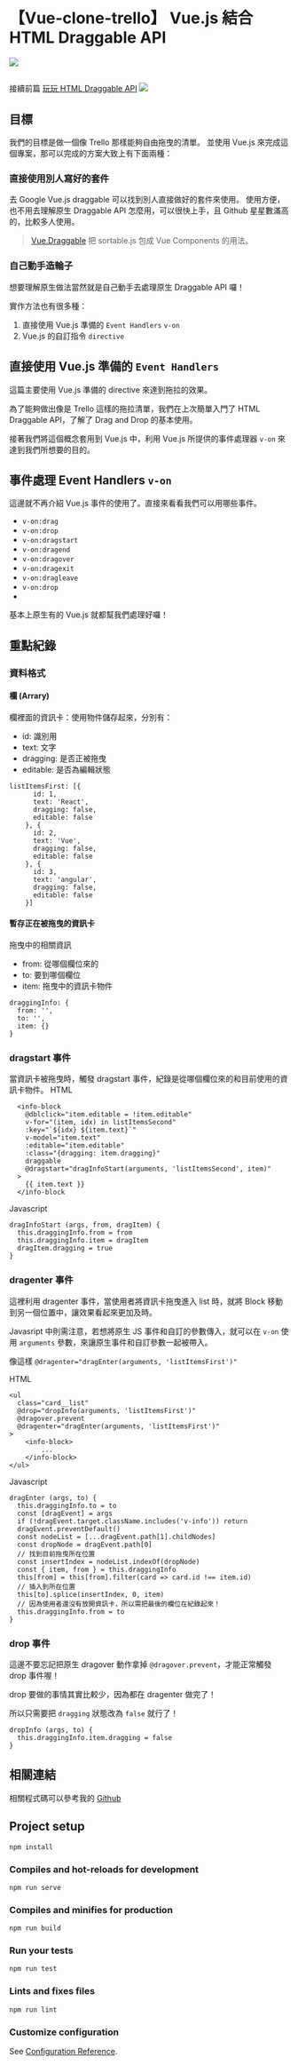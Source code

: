 # 【Vue-clone-trello】 Vue.js 結合 HTML Draggable API
![](https://i.imgur.com/VdLCcBT.png)
## 
接續前篇 [玩玩 HTML Draggable API](https://medium.com/@nono1102137211/%E7%8E%A9%E7%8E%A9-html-draggable-api-ee9dddd1f88f)
![](https://media.giphy.com/media/3EiWgNT3YPYkXXhNoP/giphy.gif)

## 目標
我們的目標是做一個像 Trello 那樣能夠自由拖曳的清單。
並使用 Vue.js 來完成這個專案，那可以完成的方案大致上有下面兩種：

### 直接使用別人寫好的套件
去 Google Vue.js draggable 可以找到別人直接做好的套件來使用。
使用方便，也不用去理解原生 Draggable API 怎麼用，可以很快上手，且 Github 星星數滿高的，比較多人使用。
> [Vue.Draggable](https://github.com/SortableJS/Vue.Draggable) 把 sortable.js 包成 Vue Components 的用法。

### 自己動手造輪子
想要理解原生做法當然就是自己動手去處理原生 Draggable API 囉！  

實作方法也有很多種：
1. 直接使用 Vue.js 準備的 `Event Handlers` `v-on` 
2. Vue.js 的自訂指令 `directive`

## 直接使用 Vue.js 準備的 `Event Handlers` 
這篇主要使用 Vue.js 準備的 directive 來達到拖拉的效果。  

為了能夠做出像是 Trello 這樣的拖拉清單，我們在上次簡單入門了 HTML Draggable API，了解了 Drag and Drop 的基本使用。  

接著我們將這個概念套用到 Vue.js 中，利用 Vue.js 所提供的事件處理器 `v-on` 來達到我們所想要的目的。

## 事件處理 Event Handlers `v-on`
這邊就不再介紹 Vue.js 事件的使用了。直接來看看我們可以用哪些事件。

* `v-on:drag`
* `v-on:drop`
* `v-on:dragstart`
* `v-on:dragend`
* `v-on:dragover`
* `v-on:dragexit`
* `v-on:dragleave`
* `v-on:drop`
* 
基本上原生有的 Vue.js 就都幫我們處理好囉！
## 重點紀錄
### 資料格式
#### 欄 (Arrary)
欄裡面的資訊卡：使用物件儲存起來，分別有：
* id: 識別用
* text: 文字
* dragging: 是否正被拖曳
* editable: 是否為編輯狀態
```javascript=
listItemsFirst: [{
      id: 1,
      text: 'React',
      dragging: false,
      editable: false
    }, {
      id: 2,
      text: 'Vue',
      dragging: false,
      editable: false
    }, {
      id: 3,
      text: 'angular',
      dragging: false,
      editable: false
    }]
```
#### 暫存正在被拖曳的資訊卡
拖曳中的相關資訊
* from: 從哪個欄位來的
* to: 要到哪個欄位
* item: 拖曳中的資訊卡物件
```javascript=
draggingInfo: {
  from: '',
  to: '',
  item: {}
}
```
### dragstart 事件
當資訊卡被拖曳時，觸發 dragstart 事件，紀錄是從哪個欄位來的和目前使用的資訊卡物件。
HTML
```htmlmixed=
  <info-block
    @dblclick="item.editable = !item.editable"
    v-for="(item, idx) in listItemsSecond"
    :key="`${idx} ${item.text}`"
    v-model="item.text"
    :editable="item.editable"
    :class="{dragging: item.dragging}"
    draggable
    @dragstart="dragInfoStart(arguments, 'listItemsSecond', item)"
  >
    {{ item.text }}
  </info-block
```
Javascript
```javascript=
dragInfoStart (args, from, dragItem) {
  this.draggingInfo.from = from
  this.draggingInfo.item = dragItem
  dragItem.dragging = true
}
```
### dragenter 事件
這裡利用 dragenter 事件，當使用者將資訊卡拖曳進入 list 時，就將 Block 移動到另一個位置中，讓效果看起來更加及時。

Javasript 中則需注意，若想將原生 JS 事件和自訂的參數傳入，就可以在 `v-on` 使用 `arguments` 參數，來讓原生事件和自訂參數一起被帶入。

像這樣 `@dragenter="dragEnter(arguments, 'listItemsFirst')"`

HTML 
```htmlmixed=
<ul
  class="card__list"
  @drop="dropInfo(arguments, 'listItemsFirst')"
  @dragover.prevent
  @dragenter="dragEnter(arguments, 'listItemsFirst')"
>
    <info-block>
        ...
    </info-block>
</ul>
```
Javascript
```javascript=
dragEnter (args, to) {
  this.draggingInfo.to = to
  const [dragEvent] = args
  if (!dragEvent.target.className.includes('v-info')) return
  dragEvent.preventDefault()
  const nodeList = [...dragEvent.path[1].childNodes]
  const dropNode = dragEvent.path[0]
  // 找到目前拖曳所在位置
  const insertIndex = nodeList.indexOf(dropNode)
  const { item, from } = this.draggingInfo
  this[from] = this[from].filter(card => card.id !== item.id)
  // 插入到所在位置
  this[to].splice(insertIndex, 0, item)
  // 因為使用者還沒有放開資訊卡，所以需把最後的欄位在紀錄起來！
  this.draggingInfo.from = to
}
```
### drop 事件
這邊不要忘記把原生 dragover 動作拿掉 `@dragover.prevent`，才能正常觸發 drop 事件喔！  

drop 要做的事情其實比較少，因為都在 dragenter 做完了！  

所以只需要把 `dragging` 狀態改為 `false` 就行了！
```javascript=
dropInfo (args, to) {
  this.draggingInfo.item.dragging = false
}
```

## 相關連結
相關程式碼可以參考我的 [Github](https://github.com/nono1526/vue-clone-trello/blob/master/src/App.vue)


## Project setup
```
npm install
```

### Compiles and hot-reloads for development
```
npm run serve
```

### Compiles and minifies for production
```
npm run build
```

### Run your tests
```
npm run test
```

### Lints and fixes files
```
npm run lint
```

### Customize configuration
See [Configuration Reference](https://cli.vuejs.org/config/).
